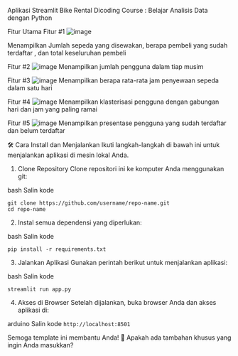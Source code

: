 Aplikasi Streamlit Bike Rental Dicoding
Course : Belajar Analisis Data dengan Python


Fitur Utama
Fitur #1
![image](https://github.com/user-attachments/assets/e4514d5f-40b3-469b-88f4-22a4ab4c6f6f)

Menampilkan Jumlah sepeda yang disewakan, berapa pembeli yang sudah terdaftar , dan total keseluruhan pembeli

Fitur #2
![image](https://github.com/user-attachments/assets/77266504-194c-4ae7-a9be-88740031f6da)
Menampilkan jumlah pengguna dalam tiap musim

Fitur #3
![image](https://github.com/user-attachments/assets/40bbaccd-482b-4a51-9af4-f5f75b6b854e)
Menampilkan berapa rata-rata jam penyewaan sepeda dalam satu hari

Fitur #4
![image](https://github.com/user-attachments/assets/d149b30d-8033-4d37-9e89-4c31f05fe1ac)
Menampilkan klasterisasi pengguna dengan gabungan hari dan jam yang paling ramai

Fitur #5
![image](https://github.com/user-attachments/assets/d5cbecc9-fa7f-40ad-8e89-ea2eca600ba2)
Menampilkan presentase pengguna yang sudah terdaftar dan belum terdaftar

🛠️ Cara Install dan Menjalankan
Ikuti langkah-langkah di bawah ini untuk menjalankan aplikasi di mesin lokal Anda.

1. Clone Repository
Clone repositori ini ke komputer Anda menggunakan git:

bash
Salin kode
```
git clone https://github.com/username/repo-name.git
cd repo-name
```

2. Instal semua dependensi yang diperlukan:

bash
Salin kode
```
pip install -r requirements.txt
```

3. Jalankan Aplikasi
Gunakan perintah berikut untuk menjalankan aplikasi:

bash
Salin kode
```
streamlit run app.py
```
4. Akses di Browser
Setelah dijalankan, buka browser Anda dan akses aplikasi di:

arduino
Salin kode
``http://localhost:8501``

Semoga template ini membantu Anda! 🚀 Apakah ada tambahan khusus yang ingin Anda masukkan?
